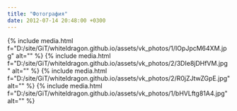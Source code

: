 ```yaml
---
title: "Фотография"
date: 2012-07-14 20:48:00 +0300
---
```



{% include media.html f="D:/site/GiT/whiteldragon.github.io/assets/vk_photos/1/IOpJpcM64XM.jpg" alt="" %}
{% include media.html f="D:/site/GiT/whiteldragon.github.io/assets/vk_photos/2/3DIe8jDHfVM.jpg" alt="" %}
{% include media.html f="D:/site/GiT/whiteldragon.github.io/assets/vk_photos/2/R0jZJtwZGpE.jpg" alt="" %}
{% include media.html f="D:/site/GiT/whiteldragon.github.io/assets/vk_photos/1/bHVLftg81A4.jpg" alt="" %}

